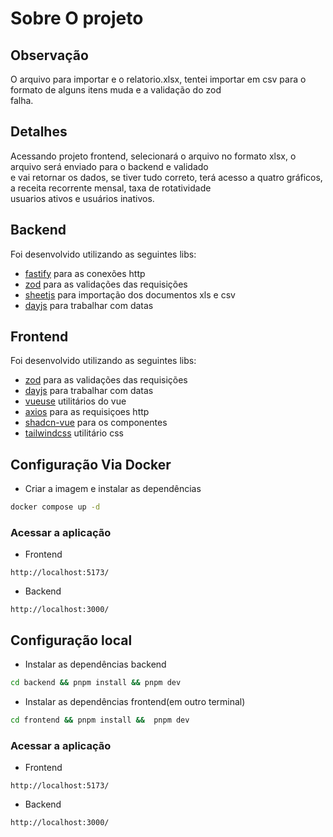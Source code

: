 
# Sobre O projeto

## Observação
O arquivo para importar e o relatorio.xlsx, tentei importar em csv para o formato de alguns itens muda e a validação do zod <br>
falha.

## Detalhes
Acessando projeto frontend, selecionará o arquivo no formato xlsx, o arquivo será enviado para o backend e validado <br>
e vai retornar os dados, se tiver tudo correto, terá acesso a quatro gráficos, a receita recorrente mensal, taxa de rotatividade <br>
usuarios ativos e usuários inativos.

## Backend

Foi desenvolvido utilizando as seguintes libs:
- [fastify](https://github.com/fastify/fastify) para as conexões http
- [zod](https://github.com/colinhacks/zod) para as validações das requisições
- [sheetjs](https://github.com/SheetJS/sheetjs) para importação dos documentos xls e csv
- [dayjs](https://github.com/iamkun/dayjs) para trabalhar com datas

## Frontend

Foi desenvolvido utilizando as seguintes libs:
- [zod](https://github.com/colinhacks/zod) para as validações das requisições
- [dayjs](https://github.com/iamkun/dayjs) para trabalhar com datas
- [vueuse](https://github.com/vueuse/vueuse) utilitários do vue
- [axios](https://github.com/axios/axios) para as requisiçoes http
- [shadcn-vue](https://github.com/radix-vue/shadcn-vue) para os componentes
- [tailwindcss](https://github.com/tailwindlabs/tailwindcss) utilitário css


## Configuração  Via Docker

- Criar a imagem e instalar as dependências
```sh
docker compose up -d
```

### Acessar a aplicação

- Frontend
```
http://localhost:5173/
```

- Backend
```
http://localhost:3000/
```

## Configuração  local

- Instalar as dependências backend
```sh
cd backend && pnpm install && pnpm dev
```

- Instalar as dependências frontend(em outro terminal)
```sh
cd frontend && pnpm install &&  pnpm dev
```

### Acessar a aplicação

- Frontend
```
http://localhost:5173/
```

- Backend
```
http://localhost:3000/
```